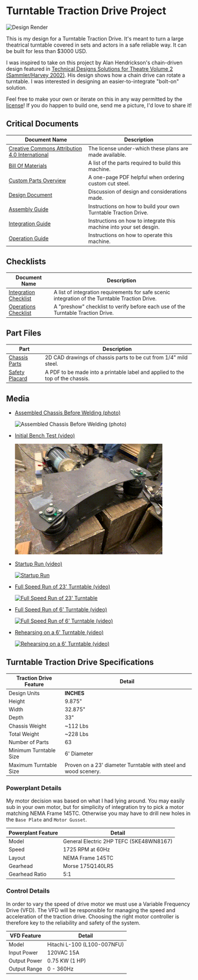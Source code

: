 # Turntable Traction Drive Project

<image alt="Design Render" src="images/design-render.jpg" width=600 />

This is my design for a Turntable Traction Drive. It's meant to turn a large theatrical turntable covered in sets and actors in a safe reliable way. It can be built for less than $3000 USD.

I was inspired to take on this project by Alan Hendrickson's chain-driven design featured in [Technical Designs Solutions for Theatre Volume 2 (Sammler/Harvey 2002)](https://www.amazon.com/Technical-Design-Solutions-Theatre-Collection/dp/0240804929). His design shows how a chain drive can rotate a turntable. I was interested in designing an easier-to-integrate "bolt-on" solution.

Feel free to make your own or iterate on this in any way permitted by the [license](LICENSE)! If you do happen to build one, send me a picture, I'd love to share it!

## Critical Documents

| Document Name | Description |
| -- | -- |
| [Creative Commons Attribution 4.0 International](LICENSE) | The license under-which these plans are made available. |
| [Bill Of Materials](BOM.md) | A list of the parts required to build this machine. |
| [Custom Parts Overview](TurntableTractionDrive-PartsOverview.pdf) | A one-page PDF helpful when ordering custom cut steel. |
| [Design Document](DESIGN.md) | Discussion of design and considerations made. |
| [Assembly Guide](ASSEMBLY.md) |  Instructions on how to build your own Turntable Traction Drive.  |
| [Integration Guide](INTEGRATION.md) | Instructions on how to integrate this machine into your set desgin. |
| [Operation Guide](OPERATION.md) | Instructions on how to operate this machine. |

## Checklists

| Document Name | Description |
| -- | -- |
| [Integration Checklist](INTEGRATION.md#integration-checklist) | A list of integration requirements for safe scenic integration of the Turntable Traction Drive. |
| [Operations Checklist](OPERATION.md#operations-checklist) | A "preshow" checklist to verify before each use of the Turntable Traction Drive. |

## Part Files

| Part | Description |
| -- | -- |
| [Chassis Parts](dxfs/) | 2D CAD drawings of chassis parts to be cut from 1/4" mild steel. | 
| [Safety Placard](TurntableTractionDriveLabel.pdf) | A PDF to be made into a printable label and applied to the top of the chassis. | 

## Media

- [Assembled Chassis Before Welding (photo)](parts-fitup.jpg)
  
  <image alt="Assembled Chassis Before Welding (photo)" src="images/parts-fitup.jpg" width=400 />

- [Initial Bench Test (video)](https://youtu.be/k4kjQTp1Dig)
  
  [![Bench Test](video/bench-run-small.gif)](https://youtu.be/k4kjQTp1Dig)

- [Startup Run (video)](https://youtu.be/NJ8Oi7qZh6Y)

  [![Startup Run](video/startup-run-small.gif)](https://youtu.be/NJ8Oi7qZh6Y)

- [Full Speed Run of 23' Turntable (video)](https://youtu.be/Ed3DXH9XDa4)

  [![Full Speed Run of 23' Turntable](video/full-speed-run-small.gif)](https://youtu.be/Ed3DXH9XDa4)
  
- [Full Speed Run of 6' Turntable (video)](https://youtu.be/193OzLW5t50)

  [![Full Speed Run of 6' Turntable (video)](video/small-turntable-60hz.gif)](https://youtu.be/193OzLW5t50)
  
- [Rehearsing on a 6' Turntable (video)](https://youtu.be/gqXYZ6G5New)

  [![Rehearsing on a 6' Turntable (video)](video/control-example-small.gif)](https://youtu.be/gqXYZ6G5New)

## Turntable Traction Drive Specifications

| Traction Drive Feature |  Detail |
| -------------- | ------------------------------|
| Design Units | **INCHES** |
| Height | 9.875" |
| Width | 32.875" |
| Depth |  33" |
| Chassis Weight | ~112 Lbs |
| Total Weight | ~228 Lbs |
| Number of Parts | 63 |
| Minimum Turntable Size | 6' Diameter |
| Maximum Turntable Size | Proven on a 23' diameter Turntable with steel and wood scenery. |

### Powerplant Details

My motor decision was based on what I had lying around. You may easily sub in your own motor, but for simplicity of integration try to pick a motor matching NEMA Frame 145TC. Otherwise you may have to drill new holes in the `Base Plate` and `Motor Gusset`.

| Powerplant Feature |  Detail |
| -------------- | ------------------------------|
| Model | General Electric 2HP TEFC (5KE48WN8167) |
| Speed | 1725 RPM at 60Hz |
| Layout | NEMA Frame 145TC |
| Gearhead | Morse 175Q140LR5 |
| Gearhead Ratio | 5:1 |

### Control Details

In order to vary the speed of drive motor we must use a Variable Frequency Drive (VFD). The VFD will be responsible for managing the speed and acceleration of the traction drive. Choosing the right motor controller is therefore key to the reliability and safety of the system. 

| VFD Feature |  Detail |
| -------------- | ------------------------------|
| Model | Hitachi L-100 (L100-007NFU)  |
| Input Power | 120VAC 15A |
| Output Power | 0.75 KW (1 HP) |
| Output Range | 0 - 360Hz |
